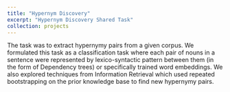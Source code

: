 ```yaml
---
title: "Hypernym Discovery"
excerpt: "Hypernym Discovery Shared Task"
collection: projects
---
```


The task was to extract hypernymy pairs from a given corpus. We formulated this task as a classification task where each pair of nouns in a sentence were represented by lexico-syntactic pattern between them (in the form of Dependency trees) or specifically trained word embeddings. We also explored techniques from Information Retrieval which used repeated bootstrapping on the prior knowledge base to find new hypernymy pairs.

